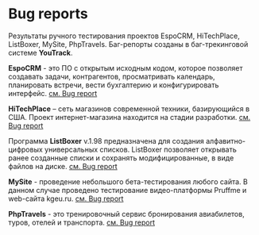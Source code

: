# Bug reports
Результаты ручного тестирования проектов EspoCRM, HiTechPlace, ListBoxer, MySite, PhpTravels. Баг-репорты созданы в баг-трекинговой системе **YouTrack**.

**EspoCRM** - это ПО с открытым исходным кодом, которое позволяет создавать задачи, контрагентов, просматривать календарь, планировать встречи, вести бухгалтерию и конфигурировать интерфейс. [см. Bug report](https://github.com/Ed-Yunusov/Test-artifacts/blob/main/Bug%20report%20(EspoCRM).pdf)

**HiTechPlace** – сеть магазинов современной техники, базирующийся в США. Проект интернет-магазина находится на стадии разработки. [см. Bug report](https://github.com/Ed-Yunusov/Test-artifacts/blob/main/Bug%20report%20(HiTechPlace).pdf)

Программа **ListBoxer** v.1.98 предназначена для создания алфавитно-цифровых универсальных списков. ListBoxer позволяет открывать ранее созданные списки и сохранять модифицированные, в виде файлов на диске. [см. Bug report](https://github.com/Ed-Yunusov/Test-artifacts/blob/main/Bug%20report%20(ListBoxer).pdf)

**MySite** - проведение небольшого бета-тестирования любого сайта. В данном случае проведено тестирование видео-платформы Pruffme и web-сайта kgeu.ru. [см. Bug report](https://github.com/Ed-Yunusov/Test-artifacts/blob/main/Bug%20report%20(My%20site).pdf)

**PhpTravels** - это тренировочный сервис бронирования авиабилетов, туров, отелей и транспорта. [см. Bug report](https://github.com/Ed-Yunusov/Test-artifacts/blob/main/Bug%20report%20(PhpTravels).pdf)

